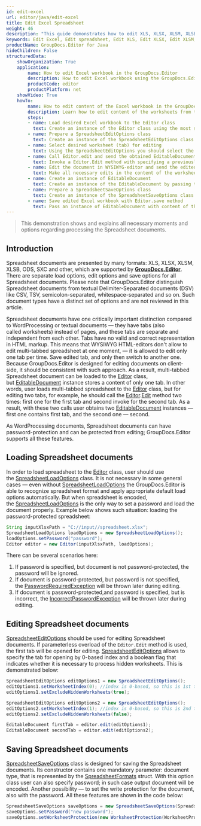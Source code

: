 ```yaml
---
id: edit-excel
url: editor/java/edit-excel
title: Edit Excel Spreadsheet
weight: 46
description: "This guide demonstrates how to edit XLS, XLSX, XLSM, XLSB, ODS, SXC spreadsheets with hidden worksheets, protect edited spreadsheet with password and many other powerful features of GroupDocs.Editor for Java."
keywords: Edit Excel, Edit spreadsheet, Edit XLS, Edit XLSX, Edit XLSM, Edit XLSB, Edit ODS, Edit SXC
productName: GroupDocs.Editor for Java
hideChildren: False
structuredData:
    showOrganization: True
    application:    
        name: How to edit Excel workbook in the GroupDocs.Editor
        description: How to edit Excel workbook using the GroupDocs.Editor in Java language
        productCode: editor
        productPlatform: net 
    showVideo: True
    howTo:
        name: How to edit content of the Excel workbook in the GroupDocs.Editor in Java
        description: Learn how to edit content of the worksheets from the Excel workbook using the GroupDocs.Editor in Java step by step
        steps:
        - name: Load desired Excel workbook to the Editor class
          text: Create an instance of the Editor class using the most suitable constructor overload, by passing the desired  Excel workbook into it.
        - name: Prepare a SpreadsheetEditOptions class
          text: Create an instance of the SpreadsheetEditOptions class and adjust its properties to meet your needs if necessary.
        - name: Select desired worksheet (tab) for editing
          text: Using the SpreadsheetEditOptions you should select the desired worksheet (tab), that should be edited, using the "setWorksheetIndex()" method.
        - name: Call Editor.edit and send the obtained EditableDocument to the WYSIWYG-editor
          text: Invoke a Editor.Edit method with specifying a previously prepared SpreadsheetEditOptions and obtain an instance of the EditableDocument class, which is ready for editing. Then generate HTML-markup and extract resources from this instance using corresponding instance methods, and pass all these data to the HTML-based WYSIWYG-editor.
        - name: Edit the document in WYSIWYG-editor and send the edited content back to the server-side
          text: Make all necessary edits in the content of the worksheet in the HTML-based WYSIWYG-editor, which is running on a client-side (in a web-browser) and then submit the edited content and resources back to the server-side, where the GroupDocs.Editor is running.
        - name: Create an instance of EditableDocument
          text: Create an instance of the EditableDocument by passing the edited worksheet content into the most suitable static methods of the class
        - name: Prepare a SpreadsheetSaveOptions class
          text: Create an instance of the SpreadsheetSaveOptions class and adjust its properties to meet your needs if necessary. You need to choose the format of the output workbook — this is the only mandatory parameter, that must be specified in the constructor. Also using the "setWorksheetNumber()" and "setInsertAsNewWorksheet()" methods you can choose how to insert the edited worksheet into the output workbook — replace the original worksheet with the edited one, or inject a new edited worksheet to keep it along with old original simultaneously.
        - name: Save edited Excel workbook with Editor.save method
          text: Pass an instance of EditableDocument with content of the edited Excel workbook, instance of the SpreadsheetSaveOptions, and a destination byte stream or file path to the Editor.Save method for saving the workbook.
---
```

> This demonstration shows and explains all necessary moments and options regarding processing the Spreadsheet documents.

## Introduction

Spreadsheet documents are presented by many formats: XLS, XLSX, XLSM, XLSB, ODS, SXC and other, which are supported by **[GroupDocs.Editor](https://products.groupdocs.com/editor/java)**. There are separate load options, edit options and save options for all Spreadsheet documents. Please note that GroupDocs.Editor distinguish Spreadsheet documents from textual Delimiter-Separated documents (DSV) like CSV, TSV, semicolon-separated, whitespace-separated and so on. Such document types have a distinct set of options and are not reviewed in this article.

Spreadsheet documents have one critically important distinction compared to WordProcessing or textual documents — they have tabs (also called worksheets) instead of pages, and these tabs are separate and independent from each other. Tabs have no valid and correct representation in HTML markup. This means that WYSIWYG HTML-editors don't allow to edit multi-tabbed spreadsheet at one moment, — it is allowed to edit only one tab per time. Save edited tab, and only then switch to another one. Because GroupDocs.Editor is designed for editing documents on client-side, it should be consistent with such approach. As a result, multi-tabbed Spreadsheet document can be loaded to the [Editor](https://apireference.groupdocs.com/editor/java/com.groupdocs.editor/editor) class, but [EditableDocument](https://apireference.groupdocs.com/editor/java/com.groupdocs.editor/editabledocument) instance stores a content of only one tab. In other words, user loads multi-tabbed spreadsheet to the [Editor](https://apireference.groupdocs.com/editor/java/com.groupdocs.editor/editor) class, but for editing two tabs, for example, he should call the [Editor](https://apireference.groupdocs.com/editor/java/com.groupdocs.editor/editor).[Edit](https://apireference.groupdocs.com/editor/java/com.groupdocs.editor/editor#edit()) method two times: first one for the first tab and second invoke for the second tab. As a result, with these two calls user obtains two [EditableDocument](https://apireference.groupdocs.com/editor/java/com.groupdocs.editor/editabledocument) instances — first one contains first tab, and the second one — second.

As WordProcessing documents, Spreadsheet documents can have password-protection and can be protected from editing; GroupDocs.Editor supports all these features.

## Loading Spreadsheet documents

In order to load spreadsheet to the [Editor](https://apireference.groupdocs.com/editor/java/com.groupdocs.editor/editor) class, user should use the [SpreadsheetLoadOptions](https://apireference.groupdocs.com/editor/java/com.groupdocs.editor.options/spreadsheetloadoptions) class. It is not necessary in some general cases — even without [SpreadsheetLoadOptions](https://apireference.groupdocs.com/editor/java/com.groupdocs.editor.options/spreadsheetloadoptions) the GroupDocs.Editor is able to recognize spreadsheet format and apply appropriate default load options automatically. But when spreadsheet is encoded, the [SpreadsheetLoadOptions](https://apireference.groupdocs.com/editor/java/com.groupdocs.editor.options/spreadsheetloadoptions) is the only way to set a password and load the document properly.
Example below shows such situation: loading the password-protected spreadsheet:

```java
String inputXlsxPath = "C://input//spreadsheet.xlsx";
SpreadsheetLoadOptions loadOptions = new SpreadsheetLoadOptions();
loadOptions.setPassword("password");
Editor editor = new Editor(inputXlsxPath, loadOptions);
```

There can be several scenarios here:

1. If password is specified, but document is not password-protected, the password will be ignored.
2. If document is password-protected, but password is not specified, the [PasswordRequiredException](https://apireference.groupdocs.com/editor/java/com.groupdocs.editor/passwordrequiredexception) will be thrown later during editing.
3. If document is password-protected,and password is specified, but is incorrect, the [IncorrectPasswordException](https://apireference.groupdocs.com/editor/java/com.groupdocs.editor/incorrectpasswordexception) will be thrown later during editing.

## Editing Spreadsheet documents

[SpreadsheetEditOptions](https://apireference.groupdocs.com/editor/java/com.groupdocs.editor.options/spreadsheeteditoptions) should be used for editing Spreadsheet documents. If parameterless overload of the `Editor.Edit` method is used, the first tab will be opened for editing. [SpreadsheetEditOptions](https://apireference.groupdocs.com/editor/java/com.groupdocs.editor.options/spreadsheeteditoptions) allows to specify the tab for opening by 0-based index and a boolean flag that indicates whether it is necessary to process hidden worksheets. This is demonstrated below:

```java
SpreadsheetEditOptions editOptions1 = new SpreadsheetEditOptions();
editOptions1.setWorksheetIndex(0); //index is 0-based, so this is 1st tab
editOptions1.setExcludeHiddenWorksheets(true);

SpreadsheetEditOptions editOptions2 = new SpreadsheetEditOptions();
editOptions2.setWorksheetIndex(1); //index is 0-based, so this is 2nd tab
editOptions2.setExcludeHiddenWorksheets(false);

EditableDocument firstTab = editor.edit(editOptions1);
EditableDocument secondTab = editor.edit(editOptions2);
```

## Saving Spreadsheet documents

[SpreadsheetSaveOptions](https://apireference.groupdocs.com/editor/java/com.groupdocs.editor.options/spreadsheetsaveoptions) class is designed for saving the Spreadsheet documents. Its constructor contains one mandatory parameter: document type, that is represented by the [SpreadsheetFormats](https://apireference.groupdocs.com/editor/java/com.groupdocs.editor.formats/spreadsheetformats) struct. With this option class user can also specify password; in such case output document will be encoded. Another possibility — to set the write protection for the document, also with the password. All these features are shown in the code below:

```java
SpreadsheetSaveOptions saveOptions = new SpreadsheetSaveOptions(SpreadsheetFormats.Xlsm);
saveOptions.setPassword("new password");
saveOptions.setWorksheetProtection(new WorksheetProtection(WorksheetProtectionType.All, "write password"));
```
